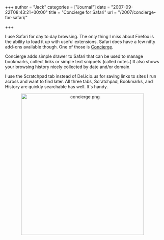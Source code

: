 +++
author = "Jack"
categories = ["Journal"]
date = "2007-09-22T08:43:21+00:00"
title = "Concierge for Safari"
url = "/2007/concierge-for-safari/"

+++

I use Safari for day to day browsing. The only thing I miss about Firefox is the ability to load it up with useful extensions. Safari does have a few nifty add-ons available though. One of those is [Concierge][1]. 

Concierge adds simple drawer to Safari that can be used to manage bookmarks, collect links or simple text snippets (called notes.) It also shows your browsing history nicely collected by date and/or domain. 

I use the Scratchpad tab instead of Del.icio.us for saving links to sites I run across and want to find later. All three tabs, Scratchpad, Bookmarks, and History are quickly searchable has well. It's handy. 

<span class="mt-enclosure mt-enclosure-image"><a href="files/concierge.html" onclick="window.open('files/concierge.html','popup','width=629,height=728,scrollbars=no,resizable=no,toolbar=no,directories=no,location=no,menubar=no,status=no,left=0,top=0'); return false"><img src="/files/concierge-thumb-400x462.png" width="400" height="462" alt="concierge.png" class="mt-image-center" style="text-align: center; display: block; margin: 0 auto 20px;" /></a></span>

 [1]: http://www.bti.net/concierge/index.php